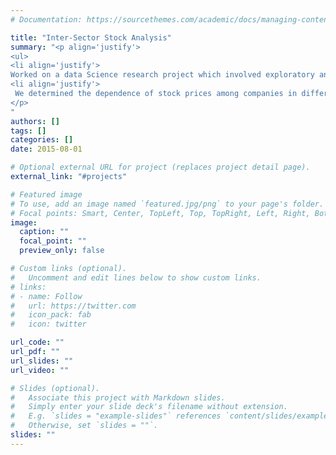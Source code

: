 ```yaml
---
# Documentation: https://sourcethemes.com/academic/docs/managing-content/

title: "Inter-Sector Stock Analysis"
summary: "<p align='justify'>
<ul>
<li align='justify'>
Worked on a data Science research project which involved exploratory analysis stock market data.
<li align='justify'>
 We determined the dependence of stock prices among companies in different sectors which form a hierarchical dependency graph.
</p>
"
authors: []
tags: []
categories: []
date: 2015-08-01

# Optional external URL for project (replaces project detail page).
external_link: "#projects"

# Featured image
# To use, add an image named `featured.jpg/png` to your page's folder.
# Focal points: Smart, Center, TopLeft, Top, TopRight, Left, Right, BottomLeft, Bottom, BottomRight.
image:
  caption: ""
  focal_point: ""
  preview_only: false

# Custom links (optional).
#   Uncomment and edit lines below to show custom links.
# links:
# - name: Follow
#   url: https://twitter.com
#   icon_pack: fab
#   icon: twitter

url_code: ""
url_pdf: ""
url_slides: ""
url_video: ""

# Slides (optional).
#   Associate this project with Markdown slides.
#   Simply enter your slide deck's filename without extension.
#   E.g. `slides = "example-slides"` references `content/slides/example-slides.md`.
#   Otherwise, set `slides = ""`.
slides: ""
---
```

